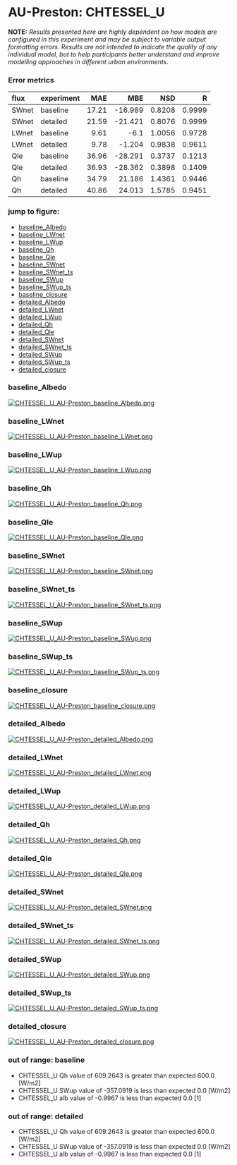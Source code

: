 # AU-Preston: CHTESSEL_U

**NOTE:** *Results presented here are highly dependent on how models are configured in this experiment and may be subject to variable output formatting errors. Results are not intended to indicate the quality of any individual model, but to help participants better understand and improve modelling approaches in different urban environments.*

### Error metrics
| flux   | experiment   |   MAE |     MBE |    NSD |      R |
|:-------|:-------------|------:|--------:|-------:|-------:|
| SWnet  | baseline     | 17.21 | -16.989 | 0.8208 | 0.9999 |
| SWnet  | detailed     | 21.59 | -21.421 | 0.8076 | 0.9999 |
| LWnet  | baseline     |  9.61 |  -6.1   | 1.0056 | 0.9728 |
| LWnet  | detailed     |  9.78 |  -1.204 | 0.9838 | 0.9611 |
| Qle    | baseline     | 36.96 | -28.291 | 0.3737 | 0.1213 |
| Qle    | detailed     | 36.93 | -28.362 | 0.3898 | 0.1409 |
| Qh     | baseline     | 34.79 |  21.186 | 1.4361 | 0.9446 |
| Qh     | detailed     | 40.86 |  24.013 | 1.5785 | 0.9451 |

### jump to figure:
 - [baseline_Albedo](#baseline_albedo)
 - [baseline_LWnet](#baseline_lwnet)
 - [baseline_LWup](#baseline_lwup)
 - [baseline_Qh](#baseline_qh)
 - [baseline_Qle](#baseline_qle)
 - [baseline_SWnet](#baseline_swnet)
 - [baseline_SWnet_ts](#baseline_swnet_ts)
 - [baseline_SWup](#baseline_swup)
 - [baseline_SWup_ts](#baseline_swup_ts)
 - [baseline_closure](#baseline_closure)
 - [detailed_Albedo](#detailed_albedo)
 - [detailed_LWnet](#detailed_lwnet)
 - [detailed_LWup](#detailed_lwup)
 - [detailed_Qh](#detailed_qh)
 - [detailed_Qle](#detailed_qle)
 - [detailed_SWnet](#detailed_swnet)
 - [detailed_SWnet_ts](#detailed_swnet_ts)
 - [detailed_SWup](#detailed_swup)
 - [detailed_SWup_ts](#detailed_swup_ts)
 - [detailed_closure](#detailed_closure)

### <a name="baseline_albedo"></a>baseline_Albedo
[![CHTESSEL_U_AU-Preston_baseline_Albedo.png](CHTESSEL_U_AU-Preston_baseline_Albedo.png)](CHTESSEL_U_AU-Preston_baseline_Albedo.png)

### <a name="baseline_lwnet"></a>baseline_LWnet
[![CHTESSEL_U_AU-Preston_baseline_LWnet.png](CHTESSEL_U_AU-Preston_baseline_LWnet.png)](CHTESSEL_U_AU-Preston_baseline_LWnet.png)

### <a name="baseline_lwup"></a>baseline_LWup
[![CHTESSEL_U_AU-Preston_baseline_LWup.png](CHTESSEL_U_AU-Preston_baseline_LWup.png)](CHTESSEL_U_AU-Preston_baseline_LWup.png)

### <a name="baseline_qh"></a>baseline_Qh
[![CHTESSEL_U_AU-Preston_baseline_Qh.png](CHTESSEL_U_AU-Preston_baseline_Qh.png)](CHTESSEL_U_AU-Preston_baseline_Qh.png)

### <a name="baseline_qle"></a>baseline_Qle
[![CHTESSEL_U_AU-Preston_baseline_Qle.png](CHTESSEL_U_AU-Preston_baseline_Qle.png)](CHTESSEL_U_AU-Preston_baseline_Qle.png)

### <a name="baseline_swnet"></a>baseline_SWnet
[![CHTESSEL_U_AU-Preston_baseline_SWnet.png](CHTESSEL_U_AU-Preston_baseline_SWnet.png)](CHTESSEL_U_AU-Preston_baseline_SWnet.png)

### <a name="baseline_swnet_ts"></a>baseline_SWnet_ts
[![CHTESSEL_U_AU-Preston_baseline_SWnet_ts.png](CHTESSEL_U_AU-Preston_baseline_SWnet_ts.png)](CHTESSEL_U_AU-Preston_baseline_SWnet_ts.png)

### <a name="baseline_swup"></a>baseline_SWup
[![CHTESSEL_U_AU-Preston_baseline_SWup.png](CHTESSEL_U_AU-Preston_baseline_SWup.png)](CHTESSEL_U_AU-Preston_baseline_SWup.png)

### <a name="baseline_swup_ts"></a>baseline_SWup_ts
[![CHTESSEL_U_AU-Preston_baseline_SWup_ts.png](CHTESSEL_U_AU-Preston_baseline_SWup_ts.png)](CHTESSEL_U_AU-Preston_baseline_SWup_ts.png)

### <a name="baseline_closure"></a>baseline_closure
[![CHTESSEL_U_AU-Preston_baseline_closure.png](CHTESSEL_U_AU-Preston_baseline_closure.png)](CHTESSEL_U_AU-Preston_baseline_closure.png)

### <a name="detailed_albedo"></a>detailed_Albedo
[![CHTESSEL_U_AU-Preston_detailed_Albedo.png](CHTESSEL_U_AU-Preston_detailed_Albedo.png)](CHTESSEL_U_AU-Preston_detailed_Albedo.png)

### <a name="detailed_lwnet"></a>detailed_LWnet
[![CHTESSEL_U_AU-Preston_detailed_LWnet.png](CHTESSEL_U_AU-Preston_detailed_LWnet.png)](CHTESSEL_U_AU-Preston_detailed_LWnet.png)

### <a name="detailed_lwup"></a>detailed_LWup
[![CHTESSEL_U_AU-Preston_detailed_LWup.png](CHTESSEL_U_AU-Preston_detailed_LWup.png)](CHTESSEL_U_AU-Preston_detailed_LWup.png)

### <a name="detailed_qh"></a>detailed_Qh
[![CHTESSEL_U_AU-Preston_detailed_Qh.png](CHTESSEL_U_AU-Preston_detailed_Qh.png)](CHTESSEL_U_AU-Preston_detailed_Qh.png)

### <a name="detailed_qle"></a>detailed_Qle
[![CHTESSEL_U_AU-Preston_detailed_Qle.png](CHTESSEL_U_AU-Preston_detailed_Qle.png)](CHTESSEL_U_AU-Preston_detailed_Qle.png)

### <a name="detailed_swnet"></a>detailed_SWnet
[![CHTESSEL_U_AU-Preston_detailed_SWnet.png](CHTESSEL_U_AU-Preston_detailed_SWnet.png)](CHTESSEL_U_AU-Preston_detailed_SWnet.png)

### <a name="detailed_swnet_ts"></a>detailed_SWnet_ts
[![CHTESSEL_U_AU-Preston_detailed_SWnet_ts.png](CHTESSEL_U_AU-Preston_detailed_SWnet_ts.png)](CHTESSEL_U_AU-Preston_detailed_SWnet_ts.png)

### <a name="detailed_swup"></a>detailed_SWup
[![CHTESSEL_U_AU-Preston_detailed_SWup.png](CHTESSEL_U_AU-Preston_detailed_SWup.png)](CHTESSEL_U_AU-Preston_detailed_SWup.png)

### <a name="detailed_swup_ts"></a>detailed_SWup_ts
[![CHTESSEL_U_AU-Preston_detailed_SWup_ts.png](CHTESSEL_U_AU-Preston_detailed_SWup_ts.png)](CHTESSEL_U_AU-Preston_detailed_SWup_ts.png)

### <a name="detailed_closure"></a>detailed_closure
[![CHTESSEL_U_AU-Preston_detailed_closure.png](CHTESSEL_U_AU-Preston_detailed_closure.png)](CHTESSEL_U_AU-Preston_detailed_closure.png)

### out of range: baseline

 - CHTESSEL_U Qh value of 609.2643 is greater than expected 600.0 [W/m2]
 - CHTESSEL_U SWup value of -357.0919 is less than expected 0.0 [W/m2]
 - CHTESSEL_U alb value of -0.9967 is less than expected 0.0 [1]

### out of range: detailed

 - CHTESSEL_U Qh value of 609.2643 is greater than expected 600.0 [W/m2]
 - CHTESSEL_U SWup value of -357.0919 is less than expected 0.0 [W/m2]
 - CHTESSEL_U alb value of -0.9967 is less than expected 0.0 [1]


